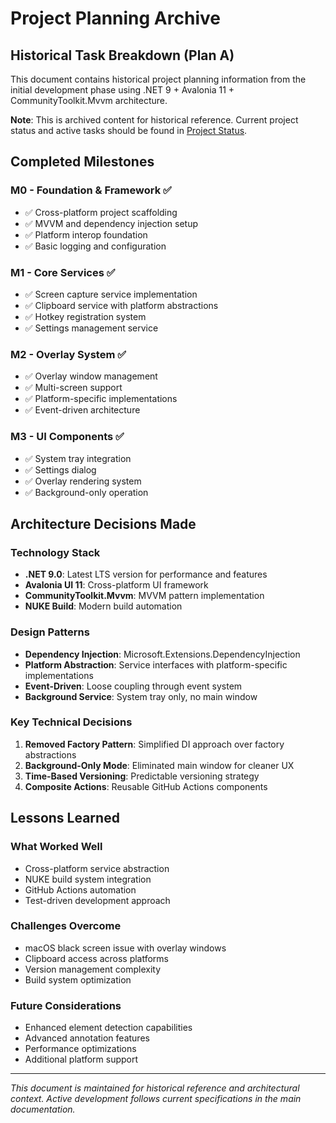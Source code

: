 # Project Planning Archive

## Historical Task Breakdown (Plan A)

This document contains historical project planning information from the initial development phase using .NET 9 + Avalonia 11 + CommunityToolkit.Mvvm architecture.

**Note**: This is archived content for historical reference. Current project status and active tasks should be found in [Project Status](project-status.md).

## Completed Milestones

### M0 - Foundation & Framework ✅
- ✅ Cross-platform project scaffolding
- ✅ MVVM and dependency injection setup
- ✅ Platform interop foundation
- ✅ Basic logging and configuration

### M1 - Core Services ✅
- ✅ Screen capture service implementation
- ✅ Clipboard service with platform abstractions
- ✅ Hotkey registration system
- ✅ Settings management service

### M2 - Overlay System ✅
- ✅ Overlay window management
- ✅ Multi-screen support
- ✅ Platform-specific implementations
- ✅ Event-driven architecture

### M3 - UI Components ✅
- ✅ System tray integration
- ✅ Settings dialog
- ✅ Overlay rendering system
- ✅ Background-only operation

## Architecture Decisions Made

### Technology Stack
- **.NET 9.0**: Latest LTS version for performance and features
- **Avalonia UI 11**: Cross-platform UI framework
- **CommunityToolkit.Mvvm**: MVVM pattern implementation
- **NUKE Build**: Modern build automation

### Design Patterns
- **Dependency Injection**: Microsoft.Extensions.DependencyInjection
- **Platform Abstraction**: Service interfaces with platform-specific implementations
- **Event-Driven**: Loose coupling through event system
- **Background Service**: System tray only, no main window

### Key Technical Decisions
1. **Removed Factory Pattern**: Simplified DI approach over factory abstractions
2. **Background-Only Mode**: Eliminated main window for cleaner UX
3. **Time-Based Versioning**: Predictable versioning strategy
4. **Composite Actions**: Reusable GitHub Actions components

## Lessons Learned

### What Worked Well
- Cross-platform service abstraction
- NUKE build system integration
- GitHub Actions automation
- Test-driven development approach

### Challenges Overcome
- macOS black screen issue with overlay windows
- Clipboard access across platforms
- Version management complexity
- Build system optimization

### Future Considerations
- Enhanced element detection capabilities
- Advanced annotation features
- Performance optimizations
- Additional platform support

---

*This document is maintained for historical reference and architectural context. Active development follows current specifications in the main documentation.*